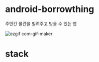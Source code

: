 # android-borrowthing

주민간 물건을 빌려주고 받을 수 있는 앱

![ezgif com-gif-maker](https://user-images.githubusercontent.com/105832345/190526398-34ba8897-f064-43e2-b61f-a6b95ec5a43b.gif)

# stack
